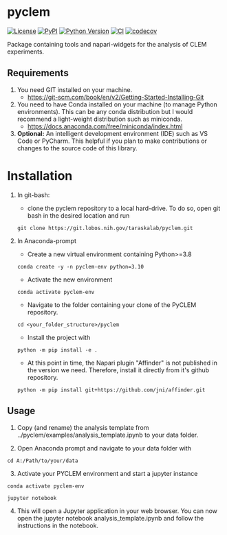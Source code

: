 # pyclem

[![License](https://img.shields.io/pypi/l/pyclem.svg?color=green)](https://github.com/andreasmarnold/pyclem/raw/main/LICENSE)
[![PyPI](https://img.shields.io/pypi/v/pyclem.svg?color=green)](https://pypi.org/project/pyclem)
[![Python Version](https://img.shields.io/pypi/pyversions/pyclem.svg?color=green)](https://python.org)
[![CI](https://github.com/andreasmarnold/pyclem/actions/workflows/ci.yml/badge.svg)](https://github.com/andreasmarnold/pyclem/actions/workflows/ci.yml)
[![codecov](https://codecov.io/gh/andreasmarnold/pyclem/branch/main/graph/badge.svg)](https://codecov.io/gh/andreasmarnold/pyclem)

Package containing tools and napari-widgets for the analysis of CLEM experiments.

## Requirements
1. You need GIT installed on your machine.
    - https://git-scm.com/book/en/v2/Getting-Started-Installing-Git
2. You need to have Conda installed on your machine (to manage Python environments). This can be any conda distribution but I would recommend a light-weight distribution such as miniconda.
    - https://docs.anaconda.com/free/miniconda/index.html
3. **Optional:** An intelligent development environment (IDE) such as VS Code or PyCharm. This helpful if you plan to make contributions or changes to the source code of this library.

# Installation
1. In git-bash:
    - clone the pyclem repository to a local hard-drive. To do so, open git bash in the desired location and run
    ```
    git clone https://git.lobos.nih.gov/taraskalab/pyclem.git
    ```
2. In Anaconda-prompt
    - Create a new virtual environment containing Python>=3.8
    ```
    conda create -y -n pyclem-env python=3.10
    ```
    - Activate the new environment
    ```
    conda activate pyclem-env
    ```
    - Navigate to the folder containing your clone of the PyCLEM repository.
    ```
    cd <your_folder_structure>/pyclem
    ```
    - Install the project with
    ```
    python -m pip install -e .
    ```


    - At this point in time, the Napari plugin "Affinder" is not published in the version we need. Therefore, install it directly from it's github repository.
    ```
    python -m pip install git+https://github.com/jni/affinder.git
    ```
## Usage
1. Copy (and rename) the analysis template from ../pyclem/examples/analysis_template.ipynb to your data folder.

2. Open Anaconda prompt and navigate to your data folder with
```
cd A:/Path/to/your/data
```
3. Activate your PYCLEM environment and start a jupyter instance
```
conda activate pyclem-env
```
```
jupyter notebook
```
4. This will open a Jupyter application in your web browser. You can now open the jupyter notebook analysis_template.ipynb and follow the instructions in the notebook.



